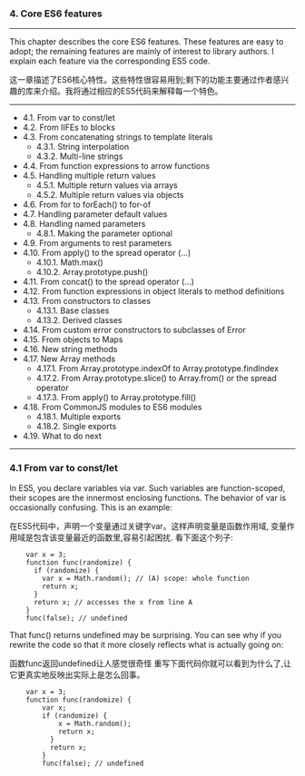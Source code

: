 ### 4. Core ES6 features
---

This chapter describes the core ES6 features. These features are easy to adopt; the remaining features are mainly of interest to library authors. I explain each feature via the corresponding ES5 code.

这一章描述了ES6核心特性。这些特性很容易用到;剩下的功能主要通过作者感兴趣的库来介绍。我将通过相应的ES5代码来解释每一个特色。

---

* 4.1. From var to const/let
* 4.2. From IIFEs to blocks
* 4.3. From concatenating strings to template literals
  * 4.3.1. String interpolation
  * 4.3.2. Multi-line strings
* 4.4. From function expressions to arrow functions
* 4.5. Handling multiple return values
  * 4.5.1. Multiple return values via arrays
  * 4.5.2. Multiple return values via objects
* 4.6. From for to forEach() to for-of
* 4.7. Handling parameter default values
* 4.8. Handling named parameters
  * 4.8.1. Making the parameter optional
* 4.9. From arguments to rest parameters
* 4.10. From apply() to the spread operator (...)
  * 4.10.1. Math.max()
  * 4.10.2. Array.prototype.push()
* 4.11. From concat() to the spread operator (...)
* 4.12. From function expressions in object literals to method definitions
* 4.13. From constructors to classes
  * 4.13.1. Base classes
  * 4.13.2. Derived classes
* 4.14. From custom error constructors to subclasses of Error
* 4.15. From objects to Maps
* 4.16. New string methods
* 4.17. New Array methods
  * 4.17.1. From Array.prototype.indexOf to Array.prototype.findIndex
  * 4.17.2. From Array.prototype.slice() to Array.from() or the spread operator
  * 4.17.3. From apply() to Array.prototype.fill()
* 4.18. From CommonJS modules to ES6 modules
  * 4.18.1. Multiple exports
  * 4.18.2. Single exports
* 4.19. What to do next

---

### 4.1 From var to const/let

In ES5, you declare variables via var. Such variables are function-scoped, their scopes are the innermost enclosing functions. The behavior of var is occasionally confusing. This is an example:

在ES5代码中，声明一个变量通过关键字var。这样声明变量是函数作用域, 变量作用域是包含该变量最近的函数里,容易引起困扰.
看下面这个列子:

        var x = 3;
        function func(randomize) {
          if (randomize) {
            var x = Math.random(); // (A) scope: whole function
            return x;
          }
          return x; // accesses the x from line A
        }
        func(false); // undefined


That func() returns undefined may be surprising. You can see why if you rewrite the code so that it more closely reflects what is actually going on:

函数func返回undefined让人感觉很奇怪 重写下面代码你就可以看到为什么了,让它更真实地反映出实际上是怎么回事。


        var x = 3;
        function func(randomize) {
            var x;
            if (randomize) {
                x = Math.random();
                return x;
              }
              return x;
            }
            func(false); // undefined
